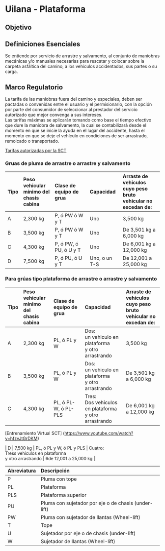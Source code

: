 # Uilana - Plataforma
## Objetivo

## Definiciones Esenciales
Se entiende por servicio de arrastre y salvamento, al conjunto de maniobras mecánicas y/o manuales necesarias para rescatar y colocar sobre la carpeta asfáltica del camino, a los vehículos accidentados, sus partes o su carga.

## Marco Regulatorio
La tarifa de las maniobras fuera del camino y especiales, deben ser pactadas o convenidas entre el usuario y el permisionario, con la opción por parte del consumidor de seleccionar al prestador del servicio autorizado que mejor convenga a sus intereses.<br>
Las tarifas máximas se aplicarán tomando como base el tiempo efectivo que dure la maniobra de salvamento, la cual se contabilizará desde el momento en que se inicie la ayuda en el lugar del accidente, hasta el momento en que se deje el vehículo en condiciones de ser arrastrado, remolcado o transportado.

[Tarifas autorizadas por la SCT](https://github.com/jrra78/uilanaPlat/blob/main/tarifas%20base%20autorizadas%20(referencia).md)<br>

### Gruas de pluma de arrastre o arrastre y salvamento
| Tipo | Peso vehicular <br> minimo del <br> chasis cabina| Clase de equipo de grua | Capacidad | Arraste de <br> vehiculos cuyo peso <br> bruto vehicular no <br> excedan de:|
| :---  | :--- | :--- | :--- |  :--- |
| A     | 2,300 kg | P, ó PW ó W y T | Uno | 3,500 kg | 
| B     | 3,500 kg | P, ó  PW ó  W y T | Uno | De 3,501 kg a 6,000 kg | 
| C     | 4,300 kg | P, ó  PW, ó  PU, ó  U y T | Uno | De 6,001 kg a 12,000 kg | 
| D     | 7,500 kg | P, ó  PU, ó  U y T | Uno, o un T-S | De 12,001 a 25,000 kg | 

### Para grúas tipo plataforma de arrastre o arrastre y salvamento

| Tipo | Peso vehicular <br> minimo del <br> chasis cabina| Clase de equipo de grua | Capacidad | Arraste de <br> vehiculos cuyo peso <br> bruto vehicular no <br> excedan de:|
| :---  | :--- | :--- | :--- |  :--- |
| A     | 2,300 kg | PL, ó  PL y W | Dos: <br> un vehiculo en plataforma <br> y otro arrastrando | 3,500 kg | 
| B     | 3,500 kg | PL, ó  PL y W | Dos: <br> un vehiculo en plataforma <br> y otro arrastrando | De 3,501 kg a 6,000 kg | 
| C     | 4,300 kg | PL, ó  PL-W,  ó  PL-PLS | Tres: <br> Dos vehiculos en plataforma <br> y otro arrastrando | De 6,001 kg a 12,000 kg |

[Entrenamiento Virtual SCT] (https://www.youtube.com/watch?v=hfzvJtGrDKM)

| D     | 7,500 kg | PL, ó  PL y W,  ó  PL y PLS | Cuatro: <br> Tress vehiculos en plataforma <br> y otro arrastrando | 6de 12,001 a 25,000 kg | 


| Abreviatura  | Descripción    |  
| :---         | :---           |
| P            | Pluma con tope    |
| PL           | Plataforma        |
| PLS          | Plataforma superior |
| PU           | Pluma con sujetador por eje o de chasis (under-lift) |
| PW           | Pluma con sujetador de llantas (Wheel-lift) |
| T            | Tope |
| U            | Sujetador por eje o de chasis (under-lift) |
| W            | Sujetador de llantas (Wheel-lift) |
